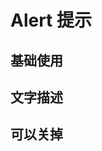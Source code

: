 # Alert 提示

## 基础使用

<demo src='./demos/basic.vue' />

## 文字描述

<demo src='./demos/description.vue' />

## 可以关掉

<demo src='./demos/closable.vue' />
